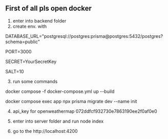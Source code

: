 ## First of all pls open docker

1. enter into backend folder
2. create env. with

DATABASE_URL="postgresql://postgres:prisma@postgres:5432/postgres?schema=public"

PORT=3000

SECRET=YourSecretKey

SALT=10

3. run some commands

docker compose -f docker-compose.yml up --build

docker compose exec app npx prisma migrate dev --name init

4. api_key for openweathermap 072ddfcf932730e7863190ee2f0af0e0

5. enter into server folder and run
   node index

6. go to the http://localhost:4200
